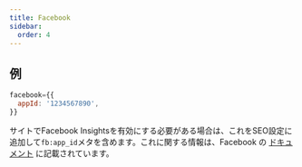 ```yaml
---
title: Facebook
sidebar:
  order: 4
---
```


## 例

```js
facebook={{
  appId: '1234567890',
}}
```

サイトでFacebook Insightsを有効にする必要がある場合は、これをSEO設定に追加して`fb:app_id`メタを含めます。これに関する情報は、Facebook の [ドキュメント](https://developers.facebook.com/docs/sharing/webmasters/) に記載されています。
